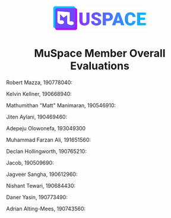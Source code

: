 <h1 align="center">
    <a href="./"><img id="header-logo" src="./logo.svg" width="250" alt="MuSpace logo"/></a>
</h1>
<h1 align="center">MuSpace Member Overall Evaluations</h1>
<!-- Name, ID: rating out of 5 -->

<!-- Remeber to give evalutations alphabetically -->
<p>Robert Mazza, 190778040: </p>
<p>Kelvin Kellner, 190668940: </p>
<p>Mathumithan "Matt" Manimaran, 190546910: </p>
<p>Jiten Aylani, 190469460: </p>
<p>Adepeju Olowonefa, 193049300 </p>
<p>Muhammad Farzan Ali, 191651560: </p>
<p>Declan Hollingworth, 190765210: </p>
<p>Jacob, 190509690: </p>
<p>Jagveer Sangha, 190612960: </p>
<p>Nishant Tewari, 190684430: </p>
<p>Daner Yasin, 190773490: </p>
<p>Adrian Alting-Mees, 190743560: </p>
